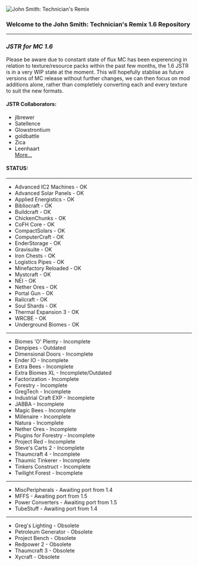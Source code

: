 ![John Smith: Technician's Remix](http://i.imgur.com/Fyl6xYX.png)  

### Welcome to the John Smith: Technician's Remix 1.6 Repository ###
------------------------------------------------------------------

### ***JSTR for MC 1.6*** ###

Please be aware due to constant state of flux MC has been experencing in relation to texture/resource packs within the past few months, the 1.6 JSTR is in a very WIP state at the moment.  This will hopefully stablise as future versions of MC release without further changes, we can then focus on mod additions alone, rather than completlely converting each and every texture to suit the new formats.


#### JSTR Collaborators: ####

* jlbrewer
* Satellence
* Glowstrontium
* goldbattle
* Zica
* Leenhaart  
[More...](https://github.com/Glowstrontium/JSTR_MC-1.6/graphs/contributors)



#### **STATUS:** ####

* * *

* Advanced IC2 Machines - OK
* Advanced Solar Panels - OK
* Applied Energistics - OK
* Bibliocraft - OK
* Buildcraft - OK
* ChickenChunks - OK
* CoFH Core - OK
* CompactSolars - OK
* ComputerCraft - OK
* EnderStorage - OK  
* Gravisuite - OK
* Iron Chests - OK
* Logistics Pipes - OK
* Minefactory Reloaded - OK
* Mystcraft - OK
* NEI - OK
* Nether Ores - OK
* Portal Gun - OK
* Railcraft - OK
* Soul Shards - OK
* Thermal Expansion 3 - OK
* WRCBE - OK
* Underground Biomes - OK

* * *

* Biomes 'O' Plenty - Incomplete
* Denpipes - Outdated
* Dimensional Doors - Incomplete
* Ender IO - Incomplete
* Extra Bees - Incomplete
* Extra Biomes XL - Incomplete/Outdated
* Factorization - Incomplete
* Forestry - Incomplete
* GregTech - Incomplete
* Industrial Craft EXP - Incomplete
* JABBA - Incomplete
* Magic Bees - Incomplete
* Millenaire - Incomplete
* Natura - Incomplete
* Nether Ores - Incomplete
* Plugins for Forestry - Incomplete  
* Project Red - Incomplete
* Steve's Carts 2 - Incomplete
* Thaumcraft 4 - Incomplete
* Thaumic Tinkerer - Incomplete
* Tinkers Construct - Incomplete
* Twilight Forest - Incomplete

* * *

* MiscPeripherals - Awaiting port from 1.4
* MFFS - Awaiting port from 1.5
* Power Converters - Awaiting port from 1.5
* TubeStuff - Awaiting port from 1.4

* * *

* Greg's Lighting - Obsolete
* Petroleum Generator - Obsolete
* Project Bench - Obsolete
* Redpower 2 - Obsolete
* Thaumcraft 3 - Obsolete
* Xycraft - Obsolete
